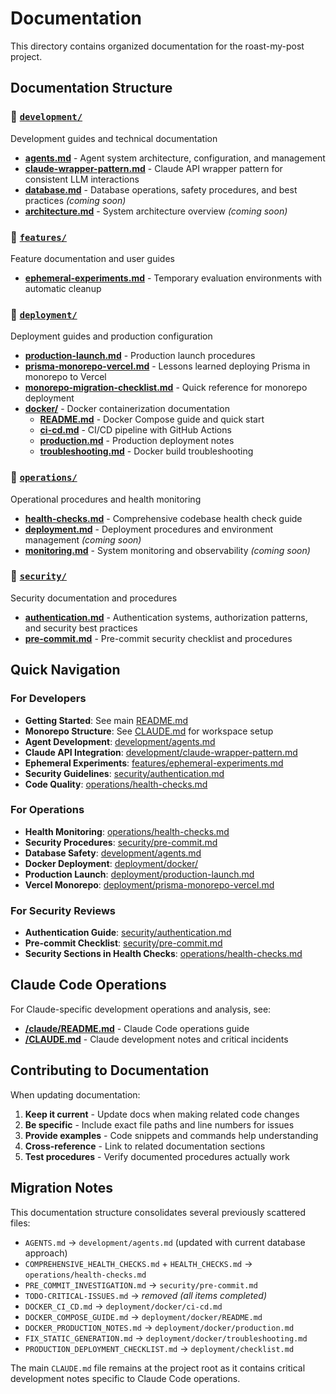 # Documentation

This directory contains organized documentation for the roast-my-post project.

## Documentation Structure

### 📁 [`development/`](development/)
Development guides and technical documentation

- **[agents.md](development/agents.md)** - Agent system architecture, configuration, and management
- **[claude-wrapper-pattern.md](development/claude-wrapper-pattern.md)** - Claude API wrapper pattern for consistent LLM interactions
- **[database.md](development/database.md)** - Database operations, safety procedures, and best practices *(coming soon)*
- **[architecture.md](development/architecture.md)** - System architecture overview *(coming soon)*

### 📁 [`features/`](features/)
Feature documentation and user guides

- **[ephemeral-experiments.md](features/ephemeral-experiments.md)** - Temporary evaluation environments with automatic cleanup

### 📁 [`deployment/`](deployment/)
Deployment guides and production configuration

- **[production-launch.md](deployment/production-launch.md)** - Production launch procedures
- **[prisma-monorepo-vercel.md](deployment/prisma-monorepo-vercel.md)** - Lessons learned deploying Prisma in monorepo to Vercel
- **[monorepo-migration-checklist.md](deployment/monorepo-migration-checklist.md)** - Quick reference for monorepo deployment
- **[docker/](deployment/docker/)** - Docker containerization documentation
  - **[README.md](deployment/docker/README.md)** - Docker Compose guide and quick start
  - **[ci-cd.md](deployment/docker/ci-cd.md)** - CI/CD pipeline with GitHub Actions
  - **[production.md](deployment/docker/production.md)** - Production deployment notes
  - **[troubleshooting.md](deployment/docker/troubleshooting.md)** - Docker build troubleshooting

### 📁 [`operations/`](operations/)
Operational procedures and health monitoring

- **[health-checks.md](operations/health-checks.md)** - Comprehensive codebase health check guide
- **[deployment.md](operations/deployment.md)** - Deployment procedures and environment management *(coming soon)*
- **[monitoring.md](operations/monitoring.md)** - System monitoring and observability *(coming soon)*

### 📁 [`security/`](security/)
Security documentation and procedures

- **[authentication.md](security/authentication.md)** - Authentication systems, authorization patterns, and security best practices
- **[pre-commit.md](security/pre-commit.md)** - Pre-commit security checklist and procedures

## Quick Navigation

### For Developers
- **Getting Started**: See main [README.md](../../README.md) 
- **Monorepo Structure**: See [CLAUDE.md](../../CLAUDE.md#monorepo-migration-2025-01-30) for workspace setup
- **Agent Development**: [development/agents.md](development/agents.md)
- **Claude API Integration**: [development/claude-wrapper-pattern.md](development/claude-wrapper-pattern.md)
- **Ephemeral Experiments**: [features/ephemeral-experiments.md](features/ephemeral-experiments.md)
- **Security Guidelines**: [security/authentication.md](security/authentication.md)
- **Code Quality**: [operations/health-checks.md](operations/health-checks.md)

### For Operations
- **Health Monitoring**: [operations/health-checks.md](operations/health-checks.md)
- **Security Procedures**: [security/pre-commit.md](security/pre-commit.md)
- **Database Safety**: [development/agents.md](development/agents.md#database-storage)
- **Docker Deployment**: [deployment/docker/](deployment/docker/)
- **Production Launch**: [deployment/production-launch.md](deployment/production-launch.md)
- **Vercel Monorepo**: [deployment/prisma-monorepo-vercel.md](deployment/prisma-monorepo-vercel.md)

### For Security Reviews
- **Authentication Guide**: [security/authentication.md](security/authentication.md)
- **Pre-commit Checklist**: [security/pre-commit.md](security/pre-commit.md)
- **Security Sections in Health Checks**: [operations/health-checks.md](operations/health-checks.md#4-security-audit-checklist)

## Claude Code Operations

For Claude-specific development operations and analysis, see:
- **[/claude/README.md](../../claude/README.md)** - Claude Code operations guide
- **[/CLAUDE.md](../../CLAUDE.md)** - Claude development notes and critical incidents

## Contributing to Documentation

When updating documentation:

1. **Keep it current** - Update docs when making related code changes
2. **Be specific** - Include exact file paths and line numbers for issues
3. **Provide examples** - Code snippets and commands help understanding
4. **Cross-reference** - Link to related documentation sections
5. **Test procedures** - Verify documented procedures actually work

## Migration Notes

This documentation structure consolidates several previously scattered files:
- `AGENTS.md` → `development/agents.md` (updated with current database approach)
- `COMPREHENSIVE_HEALTH_CHECKS.md` + `HEALTH_CHECKS.md` → `operations/health-checks.md`
- `PRE_COMMIT_INVESTIGATION.md` → `security/pre-commit.md`
- `TODO-CRITICAL-ISSUES.md` → *removed (all items completed)*
- `DOCKER_CI_CD.md` → `deployment/docker/ci-cd.md`
- `DOCKER_COMPOSE_GUIDE.md` → `deployment/docker/README.md`
- `DOCKER_PRODUCTION_NOTES.md` → `deployment/docker/production.md`
- `FIX_STATIC_GENERATION.md` → `deployment/docker/troubleshooting.md`
- `PRODUCTION_DEPLOYMENT_CHECKLIST.md` → `deployment/checklist.md`

The main `CLAUDE.md` file remains at the project root as it contains critical development notes specific to Claude Code operations.